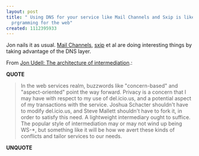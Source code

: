 ```yaml
---
layout: post
title: " Using DNS for your service like Mail Channels and Sxip is like aspect-oriented
  prgramming for the web"
created: 1112395933
---
```

<p>Jon nails it as usual.  <a href="http://mailchannels.com/">Mail Channels</a>, <a href="http://sxip.org/">sxip</a> et al are doing interesting things by taking advantage of the DNS layer. </p><p>From <a href="http://weblog.infoworld.com/udell/2005/03/30.html#a1205">Jon Udell: The architecture of intermediation</a>.:</p>
<p><b>QUOTE</b></p><blockquote><p>In the web services realm, buzzwords like "concern-based" and "aspect-oriented" point the way forward. Privacy is a concern that I may have with respect to my use of del.icio.us, and a potential aspect of my transactions with the service. Joshua Schacter shouldn't have to modify del.icio.us, and Steve Mallett shouldn't have to fork it, in order to satisfy this need. A lightweight intermediary ought to suffice. The popular style of intermediation may or may not wind up being WS-*, but something like it will be how we avert these kinds of conflicts and tailor services to our needs.</p></blockquote><p><b>UNQUOTE</b></p>



